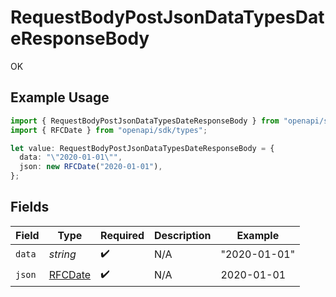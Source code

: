 # RequestBodyPostJsonDataTypesDateResponseBody

OK

## Example Usage

```typescript
import { RequestBodyPostJsonDataTypesDateResponseBody } from "openapi/sdk/models/operations";
import { RFCDate } from "openapi/sdk/types";

let value: RequestBodyPostJsonDataTypesDateResponseBody = {
  data: "\"2020-01-01\"",
  json: new RFCDate("2020-01-01"),
};
```

## Fields

| Field                                | Type                                 | Required                             | Description                          | Example                              |
| ------------------------------------ | ------------------------------------ | ------------------------------------ | ------------------------------------ | ------------------------------------ |
| `data`                               | *string*                             | :heavy_check_mark:                   | N/A                                  | "2020-01-01"                         |
| `json`                               | [RFCDate](../../../types/rfcdate.md) | :heavy_check_mark:                   | N/A                                  | 2020-01-01                           |